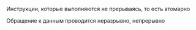 Инструкции, которые выполняются не прерываясь, то есть атомарно

Обращение к данным проводится неразрывно, непрерывно